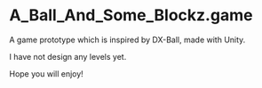 # A_Ball_And_Some_Blockz.game
A game prototype which is inspired by DX-Ball, made with Unity.

I have not design any levels yet.

Hope you will enjoy!
